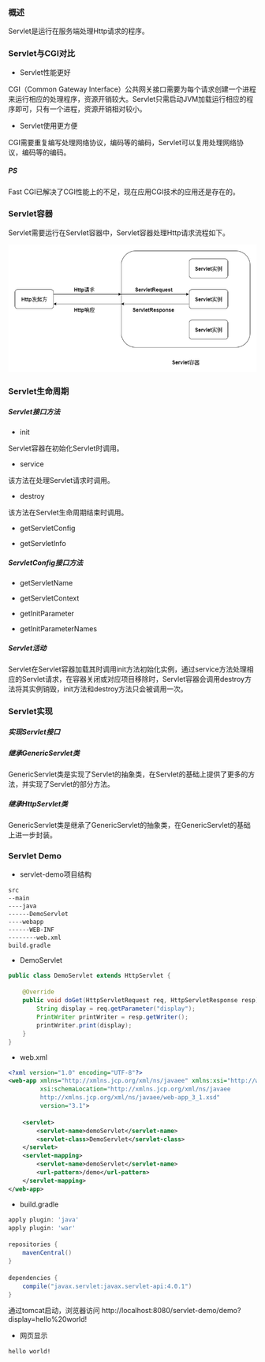 ### 概述

Servlet是运行在服务端处理Http请求的程序。

### Servlet与CGI对比

* Servlet性能更好

CGI（Common Gateway Interface）公共网关接口需要为每个请求创建一个进程来运行相应的处理程序，资源开销较大。Servlet只需启动JVM加载运行相应的程序即可，只有一个进程，资源开销相对较小。

* Servlet使用更方便

CGI需要重复编写处理网络协议，编码等的编码，Servlet可以复用处理网络协议，编码等的编码。

##### PS

Fast CGI已解决了CGI性能上的不足，现在应用CGI技术的应用还是存在的。

### Servlet容器

Servlet需要运行在Servlet容器中，Servlet容器处理Http请求流程如下。

<img src="./Java/JavaWeb/image/Servlet容器处理Http请求流程.png" alt="Servlet容器处理Http请求流程"/>

### Servlet生命周期

##### Servlet接口方法

* init

Servlet容器在初始化Servlet时调用。

* service

该方法在处理Servlet请求时调用。

* destroy

该方法在Servlet生命周期结束时调用。

* getServletConfig

* getServletInfo

##### ServletConfig接口方法

* getServletName

* getServletContext

* getInitParameter

* getInitParameterNames

##### Servlet活动

Servlet在Servlet容器加载其时调用init方法初始化实例，通过service方法处理相应的Servlet请求，在容器关闭或对应项目移除时，Servlet容器会调用destroy方法将其实例销毁，init方法和destroy方法只会被调用一次。

### Servlet实现

##### 实现Servlet接口

##### 继承GenericServlet类

GenericServlet类是实现了Servlet的抽象类，在Servlet的基础上提供了更多的方法，并实现了Servlet的部分方法。

##### 继承HttpServlet类

GenericServlet类是继承了GenericServlet的抽象类，在GenericServlet的基础上进一步封装。

### Servlet Demo

* servlet-demo项目结构

``` text
src
--main
----java
------DemoServlet
----webapp
------WEB-INF
--------web.xml
build.gradle
```

* DemoServlet

``` java
public class DemoServlet extends HttpServlet {

    @Override
    public void doGet(HttpServletRequest req, HttpServletResponse resp) throws IOException {
        String display = req.getParameter("display");
        PrintWriter printWriter = resp.getWriter();
        printWriter.print(display);
    }
}
```

* web.xml

``` xml
<?xml version="1.0" encoding="UTF-8"?>
<web-app xmlns="http://xmlns.jcp.org/xml/ns/javaee" xmlns:xsi="http://www.w3.org/2001/XMLSchema-instance"
         xsi:schemaLocation="http://xmlns.jcp.org/xml/ns/javaee
         http://xmlns.jcp.org/xml/ns/javaee/web-app_3_1.xsd"
         version="3.1">

    <servlet>
        <servlet-name>demoServlet</servlet-name>
        <servlet-class>DemoServlet</servlet-class>
    </servlet>
    <servlet-mapping>
        <servlet-name>demoServlet</servlet-name>
        <url-pattern>/demo</url-pattern>
    </servlet-mapping>
</web-app>
```

* build.gradle

``` groovy
apply plugin: 'java'
apply plugin: 'war'

repositories {
    mavenCentral()
}

dependencies {
    compile("javax.servlet:javax.servlet-api:4.0.1")
}
```

通过tomcat启动，浏览器访问 http://localhost:8080/servlet-demo/demo?display=hello%20world!

* 网页显示

``` text
hello world!
```